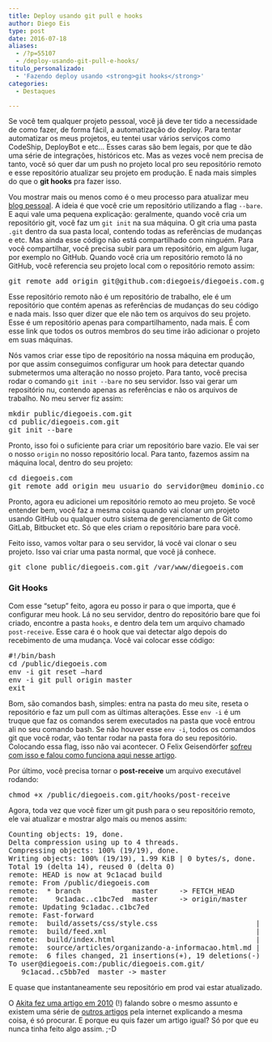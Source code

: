 ```yaml
---
title: Deploy usando git pull e hooks
author: Diego Eis
type: post
date: 2016-07-18
aliases: 
  - /?p=55107
  - /deploy-usando-git-pull-e-hooks/
titulo_personalizado:
  - 'Fazendo deploy usando <strong>git hooks</strong>'
categories:
  - Destaques

---
```

Se você tem qualquer projeto pessoal, você já deve ter tido a necessidade de como fazer, de forma fácil, a automatização do deploy. Para tentar automatizar os meus projetos, eu tentei usar vários serviços como CodeShip, DeployBot e etc… Esses caras são bem legais, por que te dão uma série de integrações, históricos etc. Mas as vezes você nem precisa de tanto, você só quer dar um push no projeto local pro seu repositório remoto e esse repositório atualizar seu projeto em produção. E nada mais simples do que o **git hooks** pra fazer isso.

Vou mostrar mais ou menos como é o meu processo para atualizar meu [blog pessoal][1]. A ideia é que você crie um repositório utilizando a flag `--bare`. E aqui vale uma pequena explicação: geralmente, quando você cria um repositório git, você faz um `git init` na sua máquina. O git cria uma pasta `.git` dentro da sua pasta local, contendo todas as referências de mudanças e etc. Mas ainda esse código não está compartilhado com ninguém. Para você compartilhar, você precisa subir para um repositório, em algum lugar, por exemplo no GitHub. Quando você cria um repositório remoto lá no GitHub, você referencia seu projeto local com o repositório remoto assim:

<pre class="lang-shell">git remote add origin git@github.com:diegoeis/diegoeis.com.git
</pre>

Esse repositório remoto não é um repositório de trabalho, ele é um repositório que contém apenas as referências de mudanças do seu código e nada mais. Isso quer dizer que ele não tem os arquivos do seu projeto. Esse é um repositório apenas para compartilhamento, nada mais. É com esse link que todos os outros membros do seu time irão adicionar o projeto em suas máquinas.

Nós vamos criar esse tipo de repositório na nossa máquina em produção, por que assim conseguimos configurar um hook para detectar quando submetermos uma alteração no nosso projeto. Para tanto, você precisa rodar o comando `git init --bare` no seu servidor. Isso vai gerar um repositório nu, contendo apenas as referências e não os arquivos de trabalho. No meu server fiz assim:

<pre class="lang-shell">mkdir public/diegoeis.com.git
cd public/diegoeis.com.git
git init --bare
</pre>

Pronto, isso foi o suficiente para criar um repositório bare vazio. Ele vai ser o nosso `origin` no nosso repositório local. Para tanto, fazemos assim na máquina local, dentro do seu projeto:

<pre class="lang-shell">cd diegoeis.com
git remote add origin meu_usuario_do_servidor@meu_dominio.com:/public/diegoeis.com.git
</pre>

Pronto, agora eu adicionei um repositório remoto ao meu projeto. Se você entender bem, você faz a mesma coisa quando vai clonar um projeto usando GitHub ou qualquer outro sistema de gerenciamento de Git como GitLab, Bitbucket etc. Só que eles criam o repositório bare para você.

Feito isso, vamos voltar para o seu servidor, lá você vai clonar o seu projeto. Isso vai criar uma pasta normal, que você já conhece.

<pre class="lang-shell">git clone public/diegoeis.com.git /var/www/diegoeis.com
</pre>

### Git Hooks

Com esse &#8220;setup&#8221; feito, agora eu posso ir para o que importa, que é configurar meu hook. Lá no seu servidor, dentro do repositório bare que foi criado, encontre a pasta `hooks`, e dentro dela tem um arquivo chamado `post-receive`. Esse cara é o hook que vai detectar algo depois do recebimento de uma mudança. Você vai colocar esse código:

<pre class="lang-shell">#!/bin/bash
cd /public/diegoeis.com
env -i git reset —hard
env -i git pull origin master
exit
</pre>

Bom, são comandos bash, simples: entra na pasta do meu site, reseta o repositório e faz um pull com as últimas alterações. Esse `env -i` é um truque que faz os comandos serem executados na pasta que você entrou ali no seu comando bash. Se não houver esse `env -i`, todos os comandos git que você rodar, vão tentar rodar na pasta fora do seu repositório. Colocando essa flag, isso não vai acontecer. O Felix Geisendörfer [sofreu com isso e falou como funciona aqui nesse artigo][2].

Por último, você precisa tornar o **post-receive** um arquivo executável rodando:

<pre class="lang-shell">chmod +x /public/diegoeis.com.git/hooks/post-receive
</pre>

Agora, toda vez que você fizer um git push para o seu repositório remoto, ele vai atualizar e mostrar algo mais ou menos assim:

<pre class="lang-shell">Counting objects: 19, done.
Delta compression using up to 4 threads.
Compressing objects: 100% (19/19), done.
Writing objects: 100% (19/19), 1.99 KiB | 0 bytes/s, done.
Total 19 (delta 14), reused 0 (delta 0)
remote: HEAD is now at 9c1acad build
remote: From /public/diegoeis.com
remote:  * branch            master     -> FETCH_HEAD
remote:    9c1adac..c1bc7ed  master     -> origin/master
remote: Updating 9c1adac..c1bc7ed
remote: Fast-forward
remote:  build/assets/css/style.css                       |  2 +-
remote:  build/feed.xml                                   | 12 ++++++———
remote:  build/index.html                                 |  2 +-
remote:  source/articles/organizando-a-informacao.html.md | 12 ++++++———
remote:  6 files changed, 21 insertions(+), 19 deletions(-)
To user@diegoeis.com:/public/diegoeis.com.git/
   9c1acad..c5bb7ed  master -> master
</pre>

E quase que instantaneamente seu repositório em prod vai estar atualizado.

O [Akita fez uma artigo em 2010][3] (!) falando sobre o mesmo assunto e existem uma série de [outros artigos][4] pela internet explicando a mesma coisa, é só procurar. E porque eu quis fazer um artigo igual? Só por que eu nunca tinha feito algo assim. ;-D

 [1]: http://diegoeis.com
 [2]: http://debuggable.com/posts/git-tip-auto-update-working-tree-via-post-receive-hook:49551efe-6414-4e86-aec6-544f4834cda3
 [3]: http://www.akitaonrails.com/2010/02/13/deploy-com-git-push
 [4]: https://githowto.com/bare_repositories